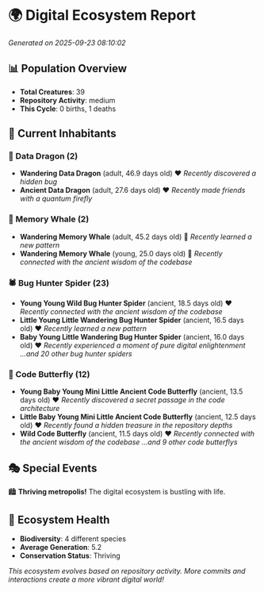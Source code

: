 # 🌍 Digital Ecosystem Report
*Generated on 2025-09-23 08:10:02*

## 📊 Population Overview
- **Total Creatures**: 39
- **Repository Activity**: medium
- **This Cycle**: 0 births, 1 deaths

## 👥 Current Inhabitants

### 🐉 Data Dragon (2)
- **Wandering Data Dragon** (adult, 46.9 days old) ❤️
  *Recently discovered a hidden bug*
- **Ancient Data Dragon** (adult, 27.6 days old) ❤️
  *Recently made friends with a quantum firefly*

### 🐋 Memory Whale (2)
- **Wandering Memory Whale** (adult, 45.2 days old) 💛
  *Recently learned a new pattern*
- **Wandering Memory Whale** (young, 25.0 days old) 💚
  *Recently connected with the ancient wisdom of the codebase*

### 🕷️ Bug Hunter Spider (23)
- **Young Young Wild Bug Hunter Spider** (ancient, 18.5 days old) ❤️
  *Recently connected with the ancient wisdom of the codebase*
- **Little Young Little Wandering Bug Hunter Spider** (ancient, 16.5 days old) ❤️
  *Recently learned a new pattern*
- **Baby Young Little Wandering Bug Hunter Spider** (ancient, 16.0 days old) ❤️
  *Recently experienced a moment of pure digital enlightenment*
  *...and 20 other bug hunter spiders*

### 🦋 Code Butterfly (12)
- **Young Baby Young Mini Little Ancient Code Butterfly** (ancient, 13.5 days old) ❤️
  *Recently discovered a secret passage in the code architecture*
- **Little Baby Young Mini Little Ancient Code Butterfly** (ancient, 12.5 days old) ❤️
  *Recently found a hidden treasure in the repository depths*
- **Wild Code Butterfly** (ancient, 11.5 days old) ❤️
  *Recently connected with the ancient wisdom of the codebase*
  *...and 9 other code butterflys*

## 🎭 Special Events

🏙️ **Thriving metropolis!** The digital ecosystem is bustling with life.

## 🔬 Ecosystem Health
- **Biodiversity**: 4 different species
- **Average Generation**: 5.2
- **Conservation Status**: Thriving

*This ecosystem evolves based on repository activity. More commits and interactions create a more vibrant digital world!*